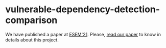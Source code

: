 # vulnerable-dependency-detection-comparison
We have published a paper at [ESEM'21](https://conf.researchr.org/home/esem-2021). Please, [read our paper](https://nasifimtiazohi.github.io//assets/pdf/esem21.pdf) to know in details about this project. 
